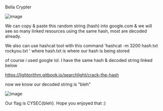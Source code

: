 Bella Crypter

![image](https://user-images.githubusercontent.com/64267672/168384699-b1a5c70d-255d-43b8-bdcf-3a9e9c652a69.png)

We can copy & paste this random string (hash) into google.com & we will see so many linked resources using the same hash, most are decoded already.

We also can use hashcat tool with this command 'hashcat -m 3200 hash.txt rockyou.txt ' where hash.txt is where our hash is being stored

of course i used google lol. I have the same hash & decoded string linked below

https://lightorithm.gitbook.io/searchlight/crack-the-hash

now we know our decoded string is "bleh"

![image](https://user-images.githubusercontent.com/64267672/168385298-6f82b2ee-a844-4d45-8bc7-eccf29c31054.png)


Our flag is CYSEC{bleh}. Hope you enjoyed that :)
